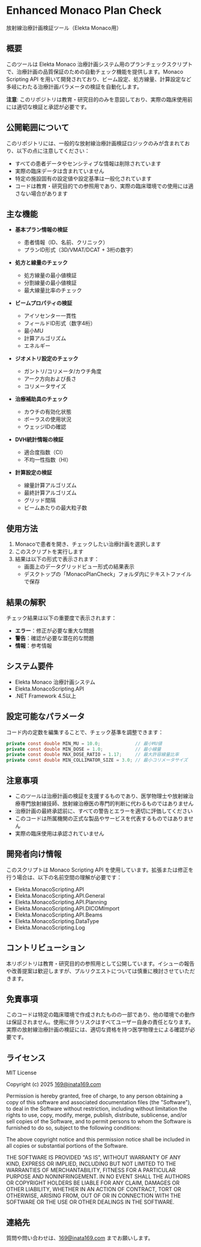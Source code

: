 # Enhanced Monaco Plan Check

放射線治療計画検証ツール（Elekta Monaco用）

## 概要

このツールは Elekta Monaco 治療計画システム用のプランチェックスクリプトで、治療計画の品質保証のための自動チェック機能を提供します。Monaco Scripting API を用いて開発されており、ビーム設定、処方線量、計算設定など多岐にわたる治療計画パラメータの検証を自動化します。

**注意**: このリポジトリは教育・研究目的のみを意図しており、実際の臨床使用前には適切な検証と承認が必要です。

## 公開範囲について

このリポジトリには、一般的な放射線治療計画検証ロジックのみが含まれており、以下の点に注意してください：

- すべての患者データやセンシティブな情報は削除されています
- 実際の臨床データは含まれていません
- 特定の施設固有の設定値や設定基準は一般化されています
- コードは教育・研究目的での参照用であり、実際の臨床環境での使用には適さない場合があります

## 主な機能

- **基本プラン情報の検証**
  - 患者情報（ID、名前、クリニック）
  - プランID形式（3D/VMAT/DCAT + 3桁の数字）

- **処方と線量のチェック**
  - 処方線量の最小値検証
  - 分割線量の最小値検証
  - 最大線量比率のチェック

- **ビームプロパティの検証**
  - アイソセンター一貫性
  - フィールドID形式（数字4桁）
  - 最小MU
  - 計算アルゴリズム
  - エネルギー

- **ジオメトリ設定のチェック**
  - ガントリ/コリメータ/カウチ角度
  - アーク方向および長さ
  - コリメータサイズ

- **治療補助具のチェック**
  - カウチの有効化状態
  - ボーラスの使用状況
  - ウェッジIDの確認

- **DVH統計情報の検証**
  - 適合度指数（CI）
  - 不均一性指数（HI）

- **計算設定の検証**
  - 線量計算アルゴリズム
  - 最終計算アルゴリズム
  - グリッド間隔
  - ビームあたりの最大粒子数

## 使用方法

1. Monacoで患者を開き、チェックしたい治療計画を選択します
2. このスクリプトを実行します
3. 結果は以下の形式で表示されます：
   - 画面上のデータグリッドビュー形式の結果表示
   - デスクトップの「MonacoPlanCheck」フォルダ内にテキストファイルで保存

## 結果の解釈

チェック結果は以下の重要度で表示されます：
- **エラー**：修正が必要な重大な問題
- **警告**：確認が必要な潜在的な問題
- **情報**：参考情報

## システム要件

- Elekta Monaco 治療計画システム
- Elekta.MonacoScripting.API
- .NET Framework 4.5以上

## 設定可能なパラメータ

コード内の定数を編集することで、チェック基準を調整できます：
```csharp
private const double MIN_MU = 10.0;             // 最小MU値
private const double MIN_DOSE = 1.0;            // 最小線量
private const double MAX_DOSE_RATIO = 1.17;     // 最大許容線量比率
private const double MIN_COLLIMATOR_SIZE = 3.0; // 最小コリメータサイズ
```

## 注意事項

- このツールは治療計画の検証を支援するものであり、医学物理士や放射線治療専門放射線技師、放射線治療医の専門的判断に代わるものではありません
- 治療計画の最終承認前に、すべての警告とエラーを適切に評価してください
- このコードは所属機関の正式な製品やサービスを代表するものではありません
- 実際の臨床使用は承認されていません

## 開発者向け情報

このスクリプトは Monaco Scripting API を使用しています。拡張または修正を行う場合は、以下の名前空間の理解が必要です：
- Elekta.MonacoScripting.API
- Elekta.MonacoScripting.API.General
- Elekta.MonacoScripting.API.Planning
- Elekta.MonacoScripting.API.DICOMImport
- Elekta.MonacoScripting.API.Beams
- Elekta.MonacoScripting.DataType
- Elekta.MonacoScripting.Log

## コントリビューション

本リポジトリは教育・研究目的の参照用として公開しています。イシューの報告や改善提案は歓迎しますが、プルリクエストについては慎重に検討させていただきます。

## 免責事項

このコードは特定の臨床環境で作成されたものの一部であり、他の環境での動作は保証されません。使用に伴うリスクはすべてユーザー自身の責任となります。実際の放射線治療計画の検証には、適切な資格を持つ医学物理士による確認が必要です。

## ライセンス

MIT License

Copyright (c) 2025 169@inata169.com

Permission is hereby granted, free of charge, to any person obtaining a copy
of this software and associated documentation files (the "Software"), to deal
in the Software without restriction, including without limitation the rights
to use, copy, modify, merge, publish, distribute, sublicense, and/or sell
copies of the Software, and to permit persons to whom the Software is
furnished to do so, subject to the following conditions:

The above copyright notice and this permission notice shall be included in all
copies or substantial portions of the Software.

THE SOFTWARE IS PROVIDED "AS IS", WITHOUT WARRANTY OF ANY KIND, EXPRESS OR
IMPLIED, INCLUDING BUT NOT LIMITED TO THE WARRANTIES OF MERCHANTABILITY,
FITNESS FOR A PARTICULAR PURPOSE AND NONINFRINGEMENT. IN NO EVENT SHALL THE
AUTHORS OR COPYRIGHT HOLDERS BE LIABLE FOR ANY CLAIM, DAMAGES OR OTHER
LIABILITY, WHETHER IN AN ACTION OF CONTRACT, TORT OR OTHERWISE, ARISING FROM,
OUT OF OR IN CONNECTION WITH THE SOFTWARE OR THE USE OR OTHER DEALINGS IN THE
SOFTWARE.


## 連絡先

質問や問い合わせは、169@inata169.com までお願いします。
